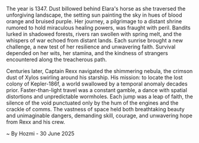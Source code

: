 
The year is 1347.  Dust billowed behind Elara's horse as she traversed the unforgiving landscape, the setting sun painting the sky in hues of blood orange and bruised purple.  Her journey, a pilgrimage to a distant shrine rumored to hold miraculous healing powers, was fraught with peril.  Bandits lurked in shadowed forests, rivers ran swollen with spring melt, and the whispers of war echoed from distant lands.  Each sunrise brought a new challenge, a new test of her resilience and unwavering faith.  Survival depended on her wits, her stamina, and the kindness of strangers encountered along the treacherous path.

Centuries later, Captain Rexx navigated the shimmering nebula, the crimson dust of Xylos swirling around his starship.  His mission: to locate the lost colony of Kepler-186f, a world swallowed by a temporal anomaly decades prior.  Faster-than-light travel was a constant gamble, a dance with spatial distortions and unpredictable wormholes.  Each jump was a leap of faith, the silence of the void punctuated only by the hum of the engines and the crackle of comms.  The vastness of space held both breathtaking beauty and unimaginable dangers, demanding skill, courage, and unwavering hope from Rexx and his crew.

~ By Hozmi - 30 June 2025

